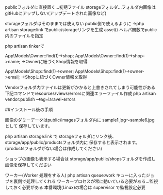 publicフォルダに直接置く...初期ファイル
storageフォルダ...フォルダ内画像はgitHubにアップしない(アップデートされた画像など)

storageフォルダはそのままでは使えない
public側で使えるように
->php artisan storage:link でpublic/storageリンクを生成
asset() ヘルパ関数でpublic内のファイルを指定

php artisan tinkerで

App\Models\Owner::find(1)->shop;
App\Models\Owner::find(1)->shop->name;
->Ownerに紐づくShop情報を取得

App\Models\Shop::find(1)->owner;
App\Models\Shop::find(1)->owner->email;
->Shopに紐づくOwner情報を取得

Vendorフォルダ内ファイルは更新がかかると上書きされてしまう可能性がある
下記コマンドでresources/views/errorsに関連エラーファイル作成
php artisan vendor:publish - ̶tag=laravel-errors

##インストール後の手順

画像のダミーデータはpublic/imagesフォルダ内に
sample1.jpg〜sample6.jpgとして
保存しています。

php artisan storage:link で
storageフォルダにリンク後、
storage/app/public/productsフォルダ内に
保存すると表示されます。
(productsフォルダがない場合は作成してください)

ショップの画像も表示する場合は
storage/app/public/shopsフォルダを作成し
画像を保存してください

ワーカー(Worker 処理をする人)
php artisan queue:work
キューに入ったジョブを裏側で処理してくれる
ワーカープロセスが常に動いている必要がある...監視しておく必要がある
本番環境(Linux)の場合は supervisor で監視設定必要 
